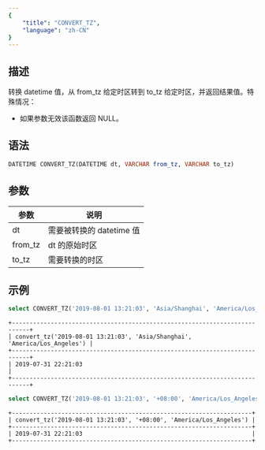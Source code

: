 ```yaml
---
{
    "title": "CONVERT_TZ",
    "language": "zh-CN"
}
---
```


<!--
Licensed to the Apache Software Foundation (ASF) under one
or more contributor license agreements.  See the NOTICE file
distributed with this work for additional information
regarding copyright ownership.  The ASF licenses this file
to you under the Apache License, Version 2.0 (the
"License"); you may not use this file except in compliance
with the License.  You may obtain a copy of the License at

  http://www.apache.org/licenses/LICENSE-2.0

Unless required by applicable law or agreed to in writing,
software distributed under the License is distributed on an
"AS IS" BASIS, WITHOUT WARRANTIES OR CONDITIONS OF ANY
KIND, either express or implied.  See the License for the
specific language governing permissions and limitations
under the License.
-->

## 描述

转换 datetime 值，从 from_tz 给定时区转到 to_tz 给定时区，并返回结果值。特殊情况：
- 如果参数无效该函数返回 NULL。

## 语法

```sql
DATETIME CONVERT_TZ(DATETIME dt, VARCHAR from_tz, VARCHAR to_tz)
```

## 参数

| 参数 | 说明 |
| -- | -- | 
| dt | 需要被转换的 datetime 值 |
| from_tz | dt 的原始时区 |
| to_tz | 需要转换的时区 |

## 示例

```sql
select CONVERT_TZ('2019-08-01 13:21:03', 'Asia/Shanghai', 'America/Los_Angeles');
```

```text
+---------------------------------------------------------------------------+
| convert_tz('2019-08-01 13:21:03', 'Asia/Shanghai', 'America/Los_Angeles') |
+---------------------------------------------------------------------------+
| 2019-07-31 22:21:03                                                       |
+---------------------------------------------------------------------------+
```

```sql
select CONVERT_TZ('2019-08-01 13:21:03', '+08:00', 'America/Los_Angeles');
```

```text
+--------------------------------------------------------------------+
| convert_tz('2019-08-01 13:21:03', '+08:00', 'America/Los_Angeles') |
+--------------------------------------------------------------------+
| 2019-07-31 22:21:03                                                |
+--------------------------------------------------------------------+
```


